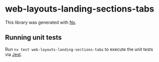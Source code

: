 # web-layouts-landing-sections-tabs

This library was generated with [Nx](https://nx.dev).

## Running unit tests

Run `nx test web-layouts-landing-sections-tabs` to execute the unit tests via [Jest](https://jestjs.io).
